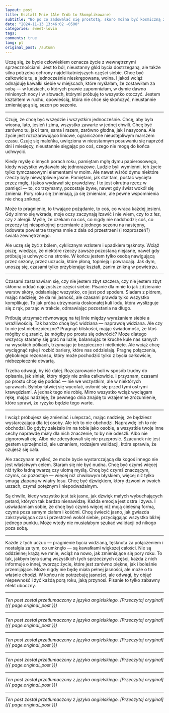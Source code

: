 ```yaml
---
layout: post
title: Kształt Mnie (Ale Zrób to Skomplikowane)
subtitle: "Bo po co zadowalać się prostotą, skoro można być kosmiczną zagadką?"
date: "2024-11-13 13:46:02 -0500"
categories: sweet-lovin
tags: 
comments: true
lang: pl
original_post: /autumn
---
```




Uczę się, że bycie człowiekiem oznacza życie z wewnętrznymi sprzecznościami. Jest to ból, nieustanny głód bycia dostrzeganą, ale także silna potrzeba ochrony najdelikatniejszych części siebie. Chcę być całkowicie tu, a jednocześnie nieskrępowana, wolna. I jakoś wciąż odnajduję kawałki siebie w miejscach, które myślałam, że zostawiłam za sobą — w ludziach, o których prawie zapomniałam, w dymie dawno minionych nocy i w słowach, którymi próbuję to wszystko otoczyć. Jestem kształtem w ruchu, opowieścią, która nie chce się skończyć, nieustannie zmieniającą się, sezon po sezonie.<!-- more -->

* * *

Czuję, że chcę być wszędzie i wszystkim jednocześnie. Chcę, aby była wiosna, lato, jesień i zima, wszystko zawarte w jednej chwili. Chcę być zarówno tu, jak i tam, sama i razem, zarówno głodna, jak i nasycona. Ale życie jest rozczarowująco liniowe, ograniczone nieustępliwym marszem czasu. Czuję się maleńka, uwięziona w nieustannym posuwaniu się naprzód dni i miesięcy, nieustannie sięgając po coś, czego nie mogę do końca uchwycić.

Kiedy myślę o innych porach roku, pamiętam mgłę dymu papierosowego, kiedy wszystko wydawało się jednorazowe. Ludzie byli wymienni, ich życie tylko tymczasowymi elementami w moim. Ale nawet wśród dymu niektóre rzeczy były niewątpliwie jasne. Pamiętam, jak stał tam, postać wycięta przez mgłę, i jakoś wydawał się prawdziwy. I to jest okrutna rzecz w pamięci — to, co trzymamy, pozostaje żywe, nawet gdy świat wokół się zmienia. Pory roku się zmieniają, ja się zmieniam, ale pewne wspomnienia nie chcą zniknąć.

Może to pragnienie, to trwające pożądanie, to coś, co wraca każdej jesieni. Gdy zimno się wkrada, moje oczy zaczynają łzawić i nie wiem, czy to z łez, czy z alergii. Myślę, że czekam na coś, co nigdy nie nadchodzi; coś, co przeczy tej niespokojnej przemianie z jednego sezonu na następny, lodowate powietrze trzyma mnie z dala od przestrzeni (i rozproszeń?) świata zewnętrznego.

Ale uczę się żyć z bólem, cyklicznym wzlotem i upadkiem tęsknoty. Wciąż piszę, wiedząc, że niektóre rzeczy zawsze pozostaną niejasne, nawet gdy próbuję je uchwycić na stronie. W końcu jestem tylko osobą nawigującą przez sezony, przez uczucia, które płoną, topnieją i powracają. Jak dym, unoszą się, czasami tylko przybierając kształt, zanim znikną w powietrzu.

* * *

Czasami zastanawiam się, czy nie jestem zbyt szczera, czy nie jestem zbyt skłonna oddać najczystsze części siebie. Pisanie dla mnie to jak zdzieranie warstw skóry, odsłaniając wszystko, co jest pod spodem. Siadam z piórem, mając nadzieję, że da mi jasność, ale czasami prawda tylko wszystko komplikuje. To jak próba utrzymania doskonałej kuli lodu, która wyślizguje się z rąk, parząc w trakcie, odmawiając pozostania na długo.

Próbuję utrzymać równowagę na tej linie między wyrażaniem siebie a wrażliwością. Tak bardzo chcę być widziana — naprawdę widziana. Ale czy to nie jest niebezpieczne? Pragnąć bliskości, mając świadomość, że ktoś mógłby cię zranić, że mógłby po prostu się odwrócić? Może dlatego wszyscy staramy się grać na luzie, balansując te kruche kule nas samych na wysokich półkach, trzymając je bezpieczne i nietknięte. Ale wciąż chcę wyciągnąć rękę i rozbić bariery, które nas oddzielają. Pragnę połączenia, głębokiego rezonansu, który może pochodzić tylko z bycia całkowicie, niebezpiecznie otwartą.

Trzeba odwagi, by iść dalej. Rozczarowanie boli w sposób trudny do opisania, jak siniak, który nigdy nie znika całkowicie. I przyznam, czasami po prostu chcę się poddać — nie we wszystkim, ale w niektórych sprawach. Byłoby łatwiej się wycofać, osłonić się przed tymi ostrymi krawędziami. A jednak tego nie robię. Mimo wszystko wciąż wyciągam rękę, mając nadzieję, że pewnego dnia znajdę to wzajemne zrozumienie, które sprawi, że ryzyko będzie tego warte.

* * *

I wciąż próbujesz się zmieniać i ulepszać, mając nadzieję, że będziesz wystarczająca dla tej osoby. Ale ich to nie obchodzi. Naprawdę ich to nie obchodzi. Bo gdyby zależało im na tobie jako osobie, a wszystkie twoje inne cechy naprawdę miały dla nich znaczenie, to by nie odeszli. Albo nie zignorowali cię. Albo nie zdecydowali się nie przeprosić. Szacunek nie jest gestem uprzejmości, ale uznaniem, rodzajem walidacji, która sprawia, że czujesz się cała.

Ale zaczynam myśleć, że może bycie wystarczającą dla kogoś innego nie jest właściwym celem. Staram się nie być nudna. Chcę być czymś więcej niż tylko ładną twarzą czy ulotną myślą. Chcę być czymś znaczącym, czymś, co pozostaje — więcej niż chwilowym błyskiem, więcej niż tylko smugą złapaną w wiatry losu. Chcę być dźwiękiem, który dzwoni w twoich uszach, czymś potężnym i niepodważalnym.

Są chwile, kiedy wszystko jest tak jasne, jak dźwięk małych wybuchających petard, których tak bardzo nienawidzę. Każda emocja jest ostra i żywa. I uświadamiam sobie, że chcę być czymś więcej niż moją cielesną formą, czymś poza samym ciałem i kośćmi. Chcę świecić jasno, jak gwiazda zakrzywiająca czas i przestrzeń wokół siebie, przyciągając wszystko bliżej jednego punktu. Może wtedy nie musiałabym szukać walidacji od nikogo poza sobą.

* * *

Każde z tych uczuć — pragnienie bycia widzianą, tęsknota za połączeniem i nostalgia za tym, co umknęło — są kawałkami większej całości. Nie są oddzielne; krążą we mnie, wciąż na nowo, jak zmieniające się pory roku. To tak, jakbym była sumą wszystkich tych sprzecznych części, każda z nich informuje o innej, tworząc życie, które jest zarówno piękne, jak i boleśnie przemijające. Może nigdy nie będę miała pełnej jasności, ale może o to właśnie chodzi. W końcu nie potrzebuję jasności, ale odwagi, by objąć niepewność i żyć każdą porą roku, jaką przynosi. Pisanie to tylko zabawny efekt uboczny.

---

*Ten post został przetłumaczony z języka angielskiego. [Przeczytaj oryginał]({{ page.original_post }})*

---

*Ten post został przetłumaczony z języka angielskiego. [Przeczytaj oryginał]({{ page.original_post }})*

---

*Ten post został przetłumaczony z języka angielskiego. [Przeczytaj oryginał]({{ page.original_post }})*

---

*Ten post został przetłumaczony z języka angielskiego. [Przeczytaj oryginał]({{ page.original_post }})*

---

*Ten post został przetłumaczony z języka angielskiego. [Przeczytaj oryginał]({{ page.original_post }})*

---

*Ten post został przetłumaczony z języka angielskiego. [Przeczytaj oryginał]({{ page.original_post }})*